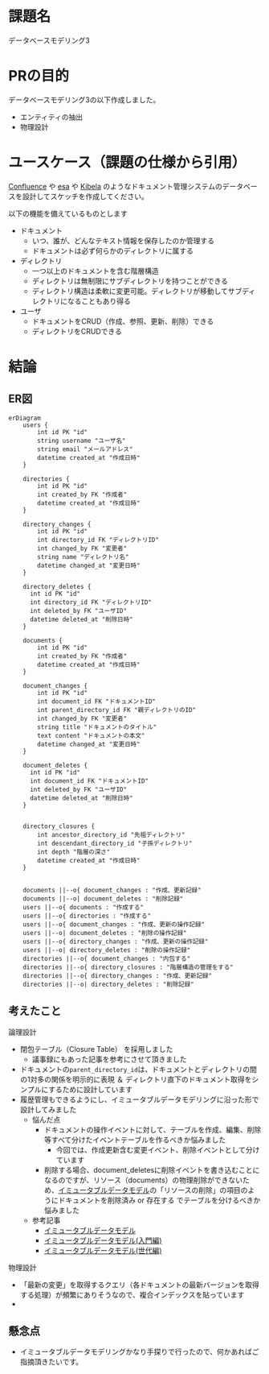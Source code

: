 # 課題名

データベースモデリング3

# PRの目的

データベースモデリング3の以下作成しました。

- エンティティの抽出
- 物理設計

# ユースケース（課題の仕様から引用）

[Confluence](https://www.atlassian.com/ja/software/confluence) や [esa](https://esa.io/) や [Kibela](https://kibe.la/) のようなドキュメント管理システムのデータベースを設計してスケッチを作成してください。

以下の機能を備えているものとします

- ドキュメント
  - いつ、誰が、どんなテキスト情報を保存したのか管理する
  - ドキュメントは必ず何らかのディレクトリに属する
- ディレクトリ
  - 一つ以上のドキュメントを含む階層構造
  - ディレクトリは無制限にサブディレクトリを持つことができる
  - ディレクトリ構造は柔軟に変更可能。ディレクトリが移動してサブディレクトリになることもあり得る
- ユーザ
  - ドキュメントをCRUD（作成、参照、更新、削除）できる
  - ディレクトリをCRUDできる

# 結論

## ER図

```mermaid
erDiagram
    users {
        int id PK "id"
        string username "ユーザ名"
        string email "メールアドレス"
        datetime created_at "作成日時"
    }

    directories {
        int id PK "id"
        int created_by FK "作成者"
        datetime created_at "作成日時"
    }

    directory_changes {
        int id PK "id"
        int directory_id FK "ディレクトリID"
        int changed_by FK "変更者"
        string name "ディレクトリ名"
        datetime changed_at "変更日時"
    }

    directory_deletes {
      int id PK "id"
      int directory_id FK "ディレクトリID"
      int deleted_by FK "ユーザID"
      datetime deleted_at "削除日時"
    }

    documents {
        int id PK "id"
        int created_by FK "作成者"
        datetime created_at "作成日時"
    }

    document_changes {
        int id PK "id"
        int document_id FK "ドキュメントID"
        int parent_directory_id FK "親ディレクトリのID"
        int changed_by FK "変更者"
        string title "ドキュメントのタイトル"
        text content "ドキュメントの本文"
        datetime changed_at "変更日時"
    }

    document_deletes {
      int id PK "id"
      int document_id FK "ドキュメントID"
      int deleted_by FK "ユーザID"
      datetime deleted_at "削除日時"
    }


    directory_closures {
        int ancestor_directory_id "先祖ディレクトリ"
        int descendant_directory_id "子孫ディレクトリ"
        int depth "階層の深さ"
        datetime created_at "作成日時"
    }


    documents ||--o{ document_changes : "作成、更新記録"
    documents ||--o| document_deletes : "削除記録"
    users ||--o{ documents : "作成する"
    users ||--o{ directories : "作成する"
    users ||--o{ document_changes : "作成、更新の操作記録"
    users ||--o| document_deletes : "削除の操作記録"
    users ||--o{ directory_changes : "作成、更新の操作記録"
    users ||--o| directory_deletes : "削除の操作記録"
    directories ||--o{ document_changes : "内包する"
    directories ||--o{ directory_closures : "階層構造の管理をする"
    directories ||--o{ directory_changes : "作成、更新記録"
    directories ||--o| directory_deletes : "削除記録"

```

## 考えたこと

論理設計

- 閉包テーブル（Closure Table） を採用しました
  - 議事録にもあった記事を参考にさせて頂きました
- ドキュメントの`parent_directory_id`は、ドキュメントとディレクトリの間の1対多の関係を明示的に表現 ＆ ディレクトリ直下のドキュメント取得をシンプルにするために設計しています
- 履歴管理もできるようにし、イミュータブルデータモデリングに沿った形で設計してみました
  - 悩んだ点
    - ドキュメントの操作イベントに対して、テーブルを作成、編集、削除等すべて分けたイベントテーブルを作るべきか悩みました
      - 今回では、作成更新含む変更イベント、削除イベントとして分けています
    - 削除する場合、document_deletesに削除イベントを書き込むことになるのですが、リソース（documents）の物理削除ができないため、[イミュータブルデータモデル](https://scrapbox.io/kawasima/%E3%82%A4%E3%83%9F%E3%83%A5%E3%83%BC%E3%82%BF%E3%83%96%E3%83%AB%E3%83%87%E3%83%BC%E3%82%BF%E3%83%A2%E3%83%87%E3%83%AB)の「リソースの削除」の項目のようにドキュメントを削除済み or 存在する でテーブルを分けるべきか悩みました
  - 参考記事
    - [イミュータブルデータモデル](https://scrapbox.io/kawasima/%E3%82%A4%E3%83%9F%E3%83%A5%E3%83%BC%E3%82%BF%E3%83%96%E3%83%AB%E3%83%87%E3%83%BC%E3%82%BF%E3%83%A2%E3%83%87%E3%83%AB)
    - [イミュータブルデータモデル(入門編)](https://www.slideshare.net/slideshow/ss-40471672/40471672)
    - [イミュータブルデータモデル(世代編)](https://www.slideshare.net/slideshow/ss-44958468/44958468)

物理設計

- 「最新の変更」を取得するクエリ（各ドキュメントの最新バージョンを取得する処理）が頻繁にありそうなので、複合インデックスを貼っています
-

## 懸念点

- イミュータブルデータモデリングかなり手探りで行ったので、何かあればご指摘頂きたいです。
